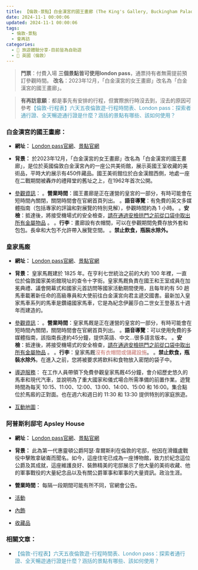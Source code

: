 ```yaml
---
title: 【倫敦-景點】白金漢宮的國王畫廊 (The King's Gallery, Buckingham Palace)、皇家馬廄 (The Royal Mews)、阿普斯利邸宅 (Apsley House)
date: 2024-11-1 00:00:06
updated: 2024-11-1 00:00:06
tags:
  - 倫敦-景點
  - 會再訪
categories: 
  - 🌴 旅遊體驗分享-目前皆為自助遊
  - 🥥 英國（倫敦） 
---
```

>**門票**：付費入場
>**三個景點皆可使用london pass**，通票持有者無需提前預訂參觀時間。
>**改名**：2023年12月，「白金漢宮的女王畫廊」改名為「白金漢宮的國王畫廊」。
<!-- more -->
>**有再訪意願**：都是事先有安排的行程，但實際旅行時沒去到，沒去的原因可參考<font color=#4599B6>【倫敦-行程表】六天五夜倫敦遊-行程時間表、London pass：探索者通行證、全天暢遊通行證是什麼？涵括的景點有哪些、該如何使用？</font>

### 白金漢宮的國王畫廊：
+ **網址：** [London pass官網](https://londonpass.com/en-us/london-attractions/The-Queens-Gallery)、[景點官網](https://www.rct.uk/visit/the-queens-gallery-buckingham-palace#/book_tickets) 

+ **背景：**
於2023年12月，「白金漢宮的女王畫廊」改名為「白金漢宮的國王畫廊」，是位於英國倫敦白金漢宮內的一座公共美術館，展示英國王室收藏的美術品，平時大約展示有450件藏品。國王美術館位於白金漢館西側，地處一座在二戰期間被轟炸的禮拜堂的舊址之上，在1962年首次公開。
 
+ [參觀資訊](https://www.rct.uk/visit/the-kings-gallery-buckingham-palace/practical-information-for-visiting-the-kings-gallery)：
  。**營業時間**：國王畫廊是正在運營的皇宮的一部分，有時可能會在短時間內關閉，關閉時間會在官網首頁列出。
  。**語音導覽**：有免費的英文多媒體指南（包括專家的評論和對展覽的特別見解），參觀時間約為 1 小時。
  。**安檢**：抵達後，將接受機場式的安全檢查，<u>請在通過安檢拱門之前從口袋中取出所有金屬物品</u> 。
  。**行李**：畫廊設有衣帽間，可以在參觀期間免費存放外套和包包。長傘和大包不允許帶入展覽空間。
  。**禁止飲食，瓶裝水除外。**

### 皇家馬廄
+ **網址：** [London pass官網](https://londonpass.com/en-us/london-attractions/royal-mews)、[景點官網](https://www.rct.uk/visit/the-royal-mews-buckingham-palace) 

+ **背景：**
皇家馬厩建於 1825 年。在亨利七世統治之前的大約 100 年裡，一直位於倫敦國家美術館現址的查令十字街。皇家馬厩負責在國王和王室成員在加冕典禮、議會開幕式和國家元首訪問等國家活動期間使用，且每年約有 50 趟馬車載著新任命的高級專員和大使前往白金漢宮向君主遞交國書。最新加入皇家馬車系列的馬車是鑽禧國家馬車，它是為紀念伊麗莎白二世女王登基五十週年而建造的。
+ [參觀資訊](https://www.rct.uk/visit/the-royal-mews-buckingham-palace/practical-information-for-visiting-the-royal-mews)：
  。**營業時間**：皇家馬厩是正在運營的皇宮的一部分，有時可能會在短時間內關閉，關閉時間會在官網首頁列出。
  。**語音導覽**：可以使用免費的多媒體指南，該指南長達約45分鐘，提供英語、中文...很多語言版本。
  。**安檢**：抵達後，將接受機場式的安全檢查，<u>請在通過安檢拱門之前從口袋中取出所有金屬物品</u> 。
  。**行李**：皇家馬厩<font color=#c36d67>沒有衣帽間或儲藏設施</font>。
  。**禁止飲食，瓶裝水除外**。在進入之前，您將被要求將飲料和食物放入密閉的袋子中。
  
+ [導遊服務](https://www.rct.uk/visit/the-royal-mews-buckingham-palace/highlights-of-the-royal-mews##guidedtour)：
在工作人員帶領下免費參觀皇家馬厩45分鐘，會介紹歷史悠久的馬車和現代汽車，並說明為了重大國家和儀式場合所需準備的前置作業。遊覽時間為每天 10:15、11:00、12:00、13:00、14:00、15:00 和 16:00。集合點位於馬廄的正對面。也在週六和週日的 11:30 和 13:30 提供特別的家庭旅遊。

+ [互動地圖](https://interactives.rct.uk/maps/royal_mews.html?_ga=2.93412189.1391228961.1734314321-469613943.1734314321)：


### 阿普斯利邸宅 Apsley House
+ **網址：** [London pass官網](https://londonpass.com/en-us/london-attractions/apsley-house)、[景點官網](https://www.wellingtoncollection.co.uk/plan-your-visit/) 

+ **背景：**
此為第一代惠靈頓公爵阿瑟·韋爾斯利在倫敦的宅邸，他因在滑鐵盧戰役中擊敗拿破崙而聞名。如今，這座住宅已成為一座博物館，致力於紀念這位公爵及其成就，這座維護良好、裝飾精美的宅邸展示了他大量的美術收藏、他的軍事戰役的大量紀念品以及有關公爵軍事和軍事的大量資訊。政治生涯。
+ **營業時間：**
每隔一段期間可能有所不同，官網會公告。

+ [活動](https://www.wellingtoncollection.co.uk/events/)
+ [內飾](https://www.wellingtoncollection.co.uk/interiors/)
+ [收藏品](https://www.wellingtoncollection.co.uk/the-wellington-collection/)

### 相關文章：
+ <font color=#4599B6>【倫敦-行程表】六天五夜倫敦遊-行程時間表、London pass：探索者通行證、全天暢遊通行證是什麼？涵括的景點有哪些、該如何使用？</font> 